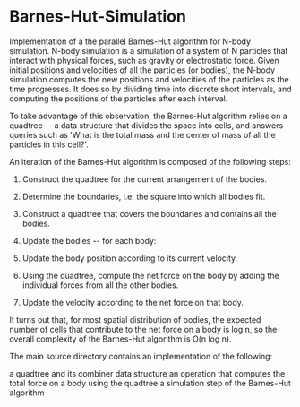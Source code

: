 # Barnes-Hut-Simulation

Implementation of a the parallel Barnes-Hut algorithm for N-body simulation. 
N-body simulation is a simulation of a system of N particles that interact 
with physical forces, such as gravity or electrostatic force. Given initial 
positions and velocities of all the particles (or bodies), the N-body simulation
computes the new positions and velocities of the particles as the time progresses. 
It does so by dividing time into discrete short intervals, and computing the 
positions of the particles after each interval.


To take advantage of this observation, the Barnes-Hut algorithm relies on a quadtree -- 
a data structure that divides the space into cells, and answers queries such as 'What is 
the total mass and the center of mass of all the particles in this cell?'.


An iteration of the Barnes-Hut algorithm is composed of the following steps:

1. Construct the quadtree for the current arrangement of the bodies.
2. Determine the boundaries, i.e. the square into which all bodies fit.
3. Construct a quadtree that covers the boundaries and contains all the bodies.

4. Update the bodies -- for each body:
  1. Update the body position according to its current velocity.
  2. Using the quadtree, compute the net force on the body by adding the individual forces from all the other bodies.
  3. Update the velocity according to the net force on that body.


It turns out that, for most spatial distribution of bodies, the expected number of cells that contribute to the net force on a body is log n, so the overall complexity of the Barnes-Hut algorithm is O(n log n).

The main source directory contains an implementation of the following:

a quadtree and its combiner data structure
an operation that computes the total force on a body using the quadtree
a simulation step of the Barnes-Hut algorithm
